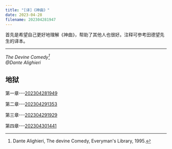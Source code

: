```yaml
---
title: "[译]《神曲》"
date: 2023-04-28
filename: 202304281947
---
```


首先是希望自己更好地理解《神曲》，帮助了其他人也很好。注释可参考田德望先生的译本。

-----

*The Devine Comedy[^1]\
@Dante Alighieri*

## 地狱
第一章---[202304281949](/202304281949)

第二章---[202304291353](/202304291353)

第三章---[202304291929](/202304291929)

第四章---[202304301441](/202304301441)

[^1]: Dante Alighieri, The devine Comedy, Everyman's Library, 1995.